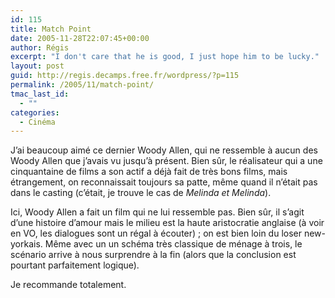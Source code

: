 ```yaml
---
id: 115
title: Match Point
date: 2005-11-28T22:07:45+00:00
author: Régis
excerpt: "I don't care that he is good, I just hope him to be lucky."
layout: post
guid: http://regis.decamps.free.fr/wordpress/?p=115
permalink: /2005/11/match-point/
tmac_last_id:
  - ""
categories:
  - Cinéma
---
```

J’ai beaucoup aimé ce dernier Woody Allen, qui ne ressemble à aucun des Woody Allen que j’avais vu jusqu’à présent. Bien sûr, le réalisateur qui a une cinquantaine de films a son actif a déjà fait de très bons films, mais étrangement, on reconnaissait toujours sa patte, même quand il n’était pas dans le casting (c’était, je trouve le cas de _Melinda et Melinda_).

Ici, Woody Allen a fait un film qui ne lui ressemble pas. Bien sûr, il s’agit d’une histoire d’amour mais le milieu est la haute aristocratie anglaise (à voir en VO, les dialogues sont un régal à écouter) ; on est bien loin du loser new-yorkais. Même avec un un schéma très classique de ménage à trois, le scénario arrive à nous surprendre à la fin (alors que la conclusion est pourtant parfaitement logique).

Je recommande totalement.
